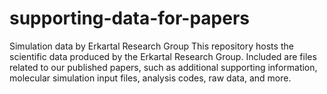 # supporting-data-for-papers
Simulation data by Erkartal Research Group
This repository hosts the scientific data produced by the Erkartal Research Group. Included are files related to our published papers, such as additional supporting information, molecular simulation input files, analysis codes, raw data, and more.
